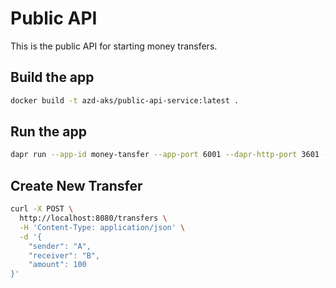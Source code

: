 # Public API

This is the public API for starting money transfers.

## Build the app

```bash
docker build -t azd-aks/public-api-service:latest .
```

## Run the app

```bash
dapr run --app-id money-tansfer --app-port 6001 --dapr-http-port 3601 --dapr-grpc-port 60001 ./gradlew bootRun
```

## Create New Transfer

```bash
curl -X POST \
  http://localhost:8080/transfers \
  -H 'Content-Type: application/json' \
  -d '{
    "sender": "A",
    "receiver": "B",
    "amount": 100
}'
```
